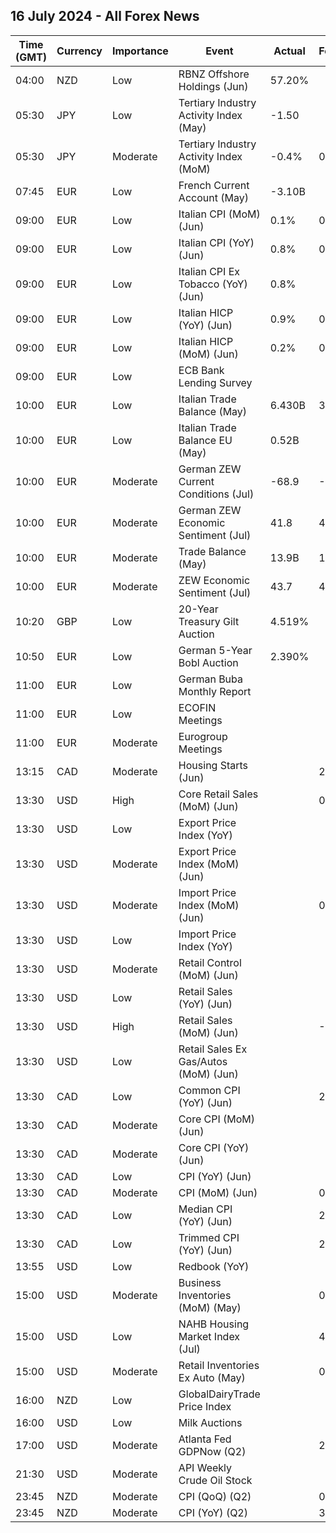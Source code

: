 ## 16 July 2024 - All Forex News

| Time (GMT) | Currency | Importance | Event | Actual | Forecast | Previous |
|------|----------|------------|-------|--------|----------|----------|
| 04:00 | NZD | Low | RBNZ Offshore Holdings (Jun) | 57.20% |  | 57.80% |
| 05:30 | JPY | Low | Tertiary Industry Activity Index (May) | -1.50 |  | -9.20 |
| 05:30 | JPY | Moderate | Tertiary Industry Activity Index (MoM) | -0.4% | 0.1% | 2.2% |
| 07:45 | EUR | Low | French Current Account (May) | -3.10B |  | -3.50B |
| 09:00 | EUR | Low | Italian CPI (MoM) (Jun) | 0.1% | 0.1% | 0.2% |
| 09:00 | EUR | Low | Italian CPI (YoY) (Jun) | 0.8% | 0.8% | 0.8% |
| 09:00 | EUR | Low | Italian CPI Ex Tobacco (YoY) (Jun) | 0.8% |  | 0.8% |
| 09:00 | EUR | Low | Italian HICP (YoY) (Jun) | 0.9% | 0.9% | 0.8% |
| 09:00 | EUR | Low | Italian HICP (MoM) (Jun) | 0.2% | 0.2% | 0.2% |
| 09:00 | EUR | Low | ECB Bank Lending Survey |  |  |  |
| 10:00 | EUR | Low | Italian Trade Balance (May) | 6.430B | 3.550B | 4.829B |
| 10:00 | EUR | Low | Italian Trade Balance EU (May) | 0.52B |  | -0.21B |
| 10:00 | EUR | Moderate | German ZEW Current Conditions (Jul) | -68.9 | -74.3 | -73.8 |
| 10:00 | EUR | Moderate | German ZEW Economic Sentiment (Jul) | 41.8 | 41.2 | 47.5 |
| 10:00 | EUR | Moderate | Trade Balance (May) | 13.9B | 18.0B | 14.2B |
| 10:00 | EUR | Moderate | ZEW Economic Sentiment (Jul) | 43.7 | 48.1 | 51.3 |
| 10:20 | GBP | Low | 20-Year Treasury Gilt Auction | 4.519% |  | 4.580% |
| 10:50 | EUR | Low | German 5-Year Bobl Auction | 2.390% |  | 2.450% |
| 11:00 | EUR | Low | German Buba Monthly Report |  |  |  |
| 11:00 | EUR | Low | ECOFIN Meetings |  |  |  |
| 11:00 | EUR | Moderate | Eurogroup Meetings |  |  |  |
| 13:15 | CAD | Moderate | Housing Starts (Jun) |  | 255.0K | 264.5K |
| 13:30 | USD | High | Core Retail Sales (MoM) (Jun) |  | 0.1% | -0.1% |
| 13:30 | USD | Low | Export Price Index (YoY) |  |  | 0.6% |
| 13:30 | USD | Moderate | Export Price Index (MoM) (Jun) |  |  | -0.6% |
| 13:30 | USD | Moderate | Import Price Index (MoM) (Jun) |  | 0.2% | -0.4% |
| 13:30 | USD | Low | Import Price Index (YoY) |  |  | 1.1% |
| 13:30 | USD | Moderate | Retail Control (MoM) (Jun) |  |  | 0.4% |
| 13:30 | USD | Low | Retail Sales (YoY) (Jun) |  |  | 2.27% |
| 13:30 | USD | High | Retail Sales (MoM) (Jun) |  | -0.3% | 0.1% |
| 13:30 | USD | Low | Retail Sales Ex Gas/Autos (MoM) (Jun) |  |  | 0.1% |
| 13:30 | CAD | Low | Common CPI (YoY) (Jun) |  | 2.4% | 2.4% |
| 13:30 | CAD | Moderate | Core CPI (MoM) (Jun) |  |  | 0.6% |
| 13:30 | CAD | Moderate | Core CPI (YoY) (Jun) |  |  | 1.8% |
| 13:30 | CAD | Low | CPI (YoY) (Jun) |  |  | 2.9% |
| 13:30 | CAD | Moderate | CPI (MoM) (Jun) |  | 0.1% | 0.6% |
| 13:30 | CAD | Low | Median CPI (YoY) (Jun) |  | 2.7% | 2.8% |
| 13:30 | CAD | Low | Trimmed CPI (YoY) (Jun) |  | 2.8% | 2.9% |
| 13:55 | USD | Low | Redbook (YoY) |  |  | 6.3% |
| 15:00 | USD | Moderate | Business Inventories (MoM) (May) |  | 0.4% | 0.3% |
| 15:00 | USD | Low | NAHB Housing Market Index (Jul) |  | 43 | 43 |
| 15:00 | USD | Moderate | Retail Inventories Ex Auto (May) |  | 0.0% | 0.3% |
| 16:00 | NZD | Low | GlobalDairyTrade Price Index |  |  | -6.9% |
| 16:00 | USD | Low | Milk Auctions |  |  | 3,782.0 |
| 17:00 | USD | Moderate | Atlanta Fed GDPNow (Q2) |  | 2.0% | 2.0% |
| 21:30 | USD | Moderate | API Weekly Crude Oil Stock |  |  | -1.923M |
| 23:45 | NZD | Moderate | CPI (QoQ) (Q2) |  | 0.5% | 0.6% |
| 23:45 | NZD | Moderate | CPI (YoY) (Q2) |  | 3.5% | 4.0% |
